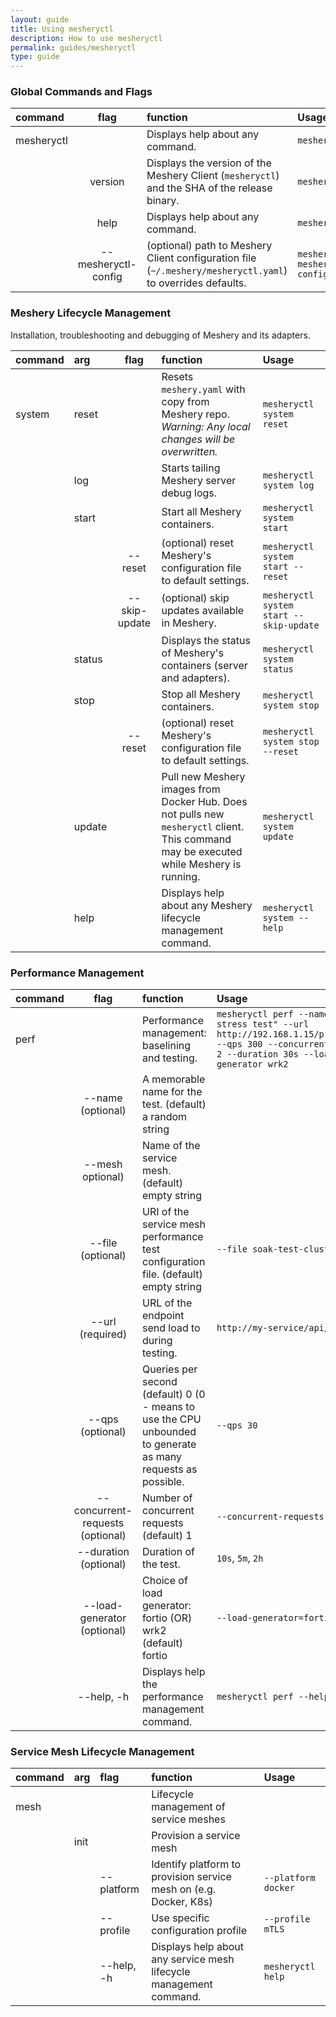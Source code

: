 ```yaml
---
layout: guide
title: Using mesheryctl
description: How to use mesheryctl
permalink: guides/mesheryctl
type: guide
---
```

### Global Commands and Flags

| command           | flag                | function                                                     | Usage                     |
|:------------------|:-------------------:|:-------------------------------------------------------------|:--------------------------|
|mesheryctl         |                     | Displays help about any command.                             | `mesheryctl system version` |
|                   | version             | Displays the version of the Meshery Client (`mesheryctl`) and the SHA of the release binary. | `mesheryctl system version` |
|                   | help                | Displays help about any command. | `mesheryctl --help` |
|                   | --mesheryctl-config | (optional) path to Meshery Client configuration file (`~/.meshery/mesheryctl.yaml`) to overrides defaults. | `mesheryctl perf <args> --mesheryctl-config=~/.meshery/mesheryctl.yaml` |

### Meshery Lifecycle Management

Installation, troubleshooting and debugging of Meshery and its adapters.

| command | arg          | flag      | function                                                     | Usage                     |
|:--------|:------------|:---------:|:--------------------------------------------------------------|:--------------------------|
|system   | reset     |           | Resets `meshery.yaml` with copy from Meshery repo. *Warning: Any local changes will be overwritten.* | `mesheryctl system reset` |
|         | log         |           | Starts tailing Meshery server debug logs.                     | `mesheryctl system log` |
|         | start       |           | Start all Meshery containers.                                 | `mesheryctl system start` |
|         |             | --reset   | (optional) reset Meshery's configuration file to default settings. | `mesheryctl system start --reset` |
|         |             | --skip-update | (optional) skip updates available in Meshery. | `mesheryctl system start --skip-update` |
|         | status      |           | Displays the status of Meshery's containers (server and adapters). | `mesheryctl system status` |
|         | stop        |           | Stop all Meshery containers.                                  | `mesheryctl system stop` |
|         |             | --reset   | (optional) reset Meshery's configuration file to default settings. | `mesheryctl system stop --reset` |
|         | update      |           | Pull new Meshery images from Docker Hub. Does not pulls new `mesheryctl` client. This command may be executed while Meshery is running. | `mesheryctl system update` |
|         | help        |           | Displays help about any Meshery lifecycle management command. | `mesheryctl system --help` |

### Performance Management

| command   | flag                              | function                                                          | Usage                                 |
|:----------|:---------------------------------:|:------------------------------------------------------------------|:--------------------------------------|
|perf       |                                   | Performance management: baselining and testing.                   | `mesheryctl perf --name "a quick stress test" --url http://192.168.1.15/productpage --qps 300 --concurrent-requests 2 --duration 30s --load-generator wrk2` |
|           | --name (optional)                 | A memorable name for the test. (default) a random string          |                               |
|           | --mesh optional)                  | Name of the service mesh. (default) empty string                  |                               |
|           | --file (optional)                 | URI of the service mesh performance test configuration file. (default) empty string| `--file soak-test-clusterA.yaml` |
|           | --url (required)                  | URL of the endpoint send load to during testing.                  | `http://my-service/api/v1/test`|
|           | --qps (optional)                  | Queries per second (default) 0 (0 - means to use the CPU unbounded to generate as many requests as possible.  | `--qps 30` |
|           | --concurrent-requests (optional)  | Number of concurrent requests (default) 1                         | `--concurrent-requests 10`    |
|           | --duration (optional)             | Duration of the test.                                             | `10s`, `5m`, `2h`             |
|           | --load-generator (optional)       | Choice of load generator: fortio (OR) wrk2 (default) fortio       | `--load-generator=fortio`     |
|           | --help, -h                        | Displays help the performance management command.                 | `mesheryctl perf --help`      |

### Service Mesh Lifecycle Management

| command    | arg          | flag              | function                                                           | Usage                     |
|:-----------|:-------------|:------------------|:-------------------------------------------------------------------|:--------------------------|
| mesh       |              |                   | Lifecycle management of service meshes                             |                           |
|            | init         |                   | Provision a service mesh                                           |                           |
|            |              | --platform        | Identify platform to provision service mesh on (e.g. Docker, K8s)  | `--platform docker`       |
|            |              | --profile         | Use specific configuration profile                                 | `--profile mTLS`          |
|            |              | --help, -h        | Displays help about any service mesh lifecycle management command. | `mesheryctl help`         |
